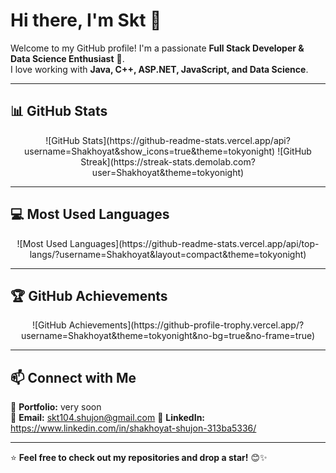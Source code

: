 # Hi there, I'm Skt 👋  

Welcome to my GitHub profile! I'm a passionate **Full Stack Developer & Data Science Enthusiast** 🚀.  
I love working with **Java, C++, ASP.NET, JavaScript, and Data Science**.  

---

## 📊 GitHub Stats  

<p align="center">
  ![GitHub Stats](https://github-readme-stats.vercel.app/api?username=Shakhoyat&show_icons=true&theme=tokyonight)
  ![GitHub Streak](https://streak-stats.demolab.com?user=Shakhoyat&theme=tokyonight)
</p>

---

## 💻 Most Used Languages  

<p align="center">
  ![Most Used Languages](https://github-readme-stats.vercel.app/api/top-langs/?username=Shakhoyat&layout=compact&theme=tokyonight)
</p>

---

## 🏆 GitHub Achievements  

<p align="center">
  ![GitHub Achievements](https://github-profile-trophy.vercel.app/?username=Shakhoyat&theme=tokyonight&no-bg=true&no-frame=true)
</p>

---

## 📫 Connect with Me  
💼 **Portfolio:** very soon  
📩 **Email:** skt104.shujon@gmail.com
💬 **LinkedIn:** https://www.linkedin.com/in/shakhoyat-shujon-313ba5336/  

---

⭐ **Feel free to check out my repositories and drop a star!** 😊✨  

